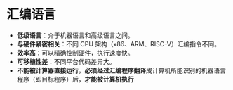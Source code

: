 # 汇编语言
- **低级语言**：介于机器语言和高级语言之间。
- **与硬件紧密相关**：不同 CPU 架构（x86、ARM、RISC-V）汇编指令不同。
- **效率高**：可以精确控制硬件，执行速度快。
- **可移植性差**：不同平台代码差异大。
- **不能被计算器直接运行**，**必须经过汇编程序翻译**成计算机所能识别的机器语言程序（即目标程序）后，**才能被计算机执行**